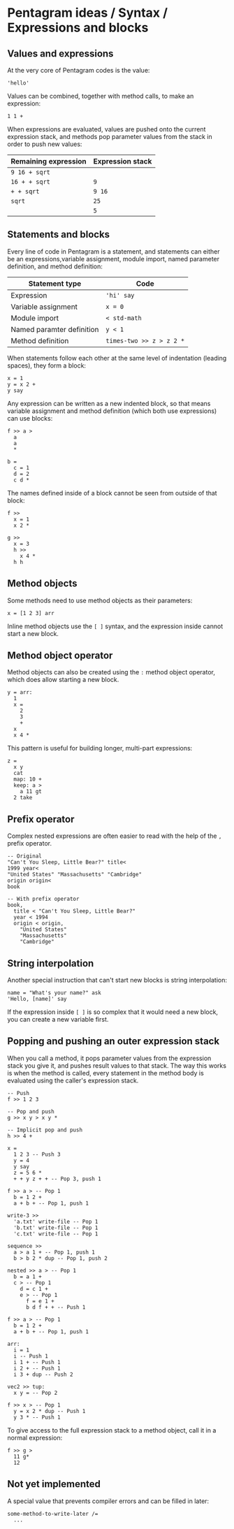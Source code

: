# Pentagram ideas / Syntax / Expressions and blocks

## Values and expressions

At the very core of Pentagram codes is the value:
```
'hello'
```

Values can be combined, together with method calls, to make an expression:
```
1 1 +
```

When expressions are evaluated, values are pushed onto the current expression stack, and methods pop parameter values from the stack in order to push new values:

| Remaining expression | Expression stack |
| -------------------- | ---------------- |
| `9 16 + sqrt`        | ` `              |
| `16 + + sqrt`        | `9`              |
| `+ + sqrt`           | `9 16`           |
| `sqrt`               | `25`             |
| ` `                  | `5`              |

## Statements and blocks

Every line of code in Pentagram is a statement, and statements can either be an expressions,variable assignment, module import, named parameter definition, and method definition:

| Statement type | Code |
| --- | --- |
| Expression | `'hi' say` |
| Variable assignment | `x = 0` |
| Module import | `< std-math` |
| Named paramter definition | `y < 1` |
| Method definition | `times-two >> z > z 2 *` |

When statements follow each other at the same level of indentation (leading spaces), they form a block:
```
x = 1
y = x 2 +
y say
```

Any expression can be written as a new indented block, so that means variable assignment and method definition (which both use expressions) can use blocks:
```
f >> a >
  a
  a
  *

b =
  c = 1
  d = 2
  c d *
```

The names defined inside of a block cannot be seen from outside of that block:
```
f >>
  x = 1
  x 2 *

g >>
  x = 3
  h >>
    x 4 *
  h h
```

## Method objects

Some methods need to use method objects as their parameters:
```
x = [1 2 3] arr
```

Inline method objects use the `[ ]` syntax, and the expression inside cannot start a new block.

## Method object operator

Method objects can also be created using the `:` method object operator, which does allow starting a new block.
```
y = arr:
  1
  x =
    2
    3
    +
  x
  x 4 *
```

This pattern is useful for building longer, multi-part expressions:
```
z =
  x y
  cat
  map: 10 +
  keep: a >
    a 11 gt
  2 take
```

## Prefix operator

Complex nested expressions are often easier to read with the help of the `,` prefix operator.
```
-- Original
"Can't You Sleep, Little Bear?" title<
1999 year<
"United States" "Massachusetts" "Cambridge"
origin origin<
book

-- With prefix operator
book,
  title < "Can't You Sleep, Little Bear?"
  year < 1994
  origin < origin,
    "United States"
    "Massachusetts"
    "Cambridge"
```

## String interpolation

Another special instruction that can't start new blocks is string interpolation:
```
name = "What's your name?" ask
'Hello, [name]' say
```

If the expression inside `[ ]` is so complex that it would need a new block, you can create a new variable first.

## Popping and pushing an outer expression stack

When you call a method, it pops parameter values from the expression stack you give it, and pushes result values to that stack. The way this works is when the method is called, every statement in the method body is evaluated using the caller's expression stack.
```
-- Push
f >> 1 2 3

-- Pop and push
g >> x y > x y *

-- Implicit pop and push
h >> 4 +

x =
  1 2 3 -- Push 3
  y = 4
  y say
  z = 5 6 *
  + + y z + + -- Pop 3, push 1

f >> a > -- Pop 1
  b = 1 2 +
  a + b + -- Pop 1, push 1

write-3 >>
  'a.txt' write-file -- Pop 1
  'b.txt' write-file -- Pop 1
  'c.txt' write-file -- Pop 1

sequence >>
  a > a 1 + -- Pop 1, push 1
  b > b 2 * dup -- Pop 1, push 2

nested >> a > -- Pop 1
  b = a 1 +
  c > -- Pop 1
    d = c 1 +
    e > -- Pop 1
      f = e 1 +
      b d f + + -- Push 1

f >> a > -- Pop 1
  b = 1 2 +
  a + b + -- Pop 1, push 1

arr:
  i = 1
  i -- Push 1
  i 1 + -- Push 1
  i 2 + -- Push 1
  i 3 + dup -- Push 2

vec2 >> tup:
  x y = -- Pop 2

f >> x > -- Pop 1
  y = x 2 * dup -- Push 1
  y 3 * -- Push 1
```

To give access to the full expression stack to a method object, call it in a normal expression:
```
f >> g >
  11 g*
  12
```

## Not yet implemented

A special value that prevents compiler errors and can be filled in later:
```
some-method-to-write-later /=
  ...
```
